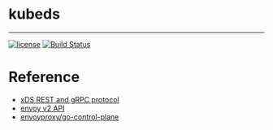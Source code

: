 # kubeds
---
[![license](https://img.shields.io/github/license/fenngwd/kubeds.svg?style=flat-square)](https://github.com/fenngwd/kubeds/blob/master/LICENSE)
[![Build Status](https://travis-ci.org/fenngwd/kubeds.svg?branch=master)](https://travis-ci.org/fenngwd/kubeds)

# Reference

- [xDS REST and gRPC protocol](https://github.com/envoyproxy/data-plane-api/blob/master/XDS_PROTOCOL.md#xds-rest-and-grpc-protocol)
- [envoy v2 API](https://www.envoyproxy.io/docs/envoy/latest/configuration/overview/v2_overview.html#overview-v2-api)
- [envoyproxy/go-control-plane](https://github.com/envoyproxy/go-control-plane)
